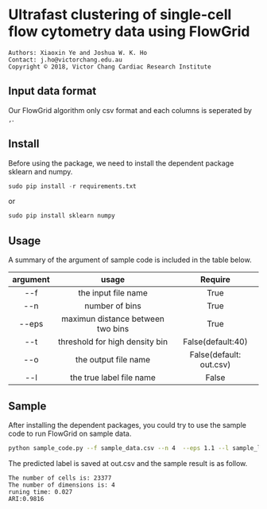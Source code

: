# Ultrafast clustering of single-cell flow cytometry data using FlowGrid
    Authors: Xiaoxin Ye and Joshua W. K. Ho
    Contact: j.ho@victorchang.edu.au
    Copyright © 2018, Victor Chang Cardiac Research Institute
## Input data format
Our FlowGrid algorithm only csv format and each columns is seperated by `,`.

## Install
Before using the package, we need to install the dependent package sklearn and numpy.
``` python
sudo pip install -r requirements.txt
```
or
``` python
sudo pip install sklearn numpy
```
## Usage
A summary of the argument of sample code is included in the table below.
 

|argument | usage| Require |
| :----: | :----: | :----: |
|--f | the input file name| True|
|--n | number of bins | True |
|--eps | maximun distance between two bins| True |
|--t | threshold for high density bin| False(default:40) |
|--o | the output file name| False(default: out.csv) |
|--l | the true label file name| False|

## Sample
After installing the dependent packages, you could try to use the sample code to run FlowGrid on sample data.
``` bash
python sample_code.py --f sample_data.csv --n 4  --eps 1.1 --l sample_label.csv
```
The predicted label is saved at out.csv and the sample result is as follow.
``` 
The number of cells is: 23377
The number of dimensions is: 4
runing time: 0.027
ARI:0.9816
``` 
